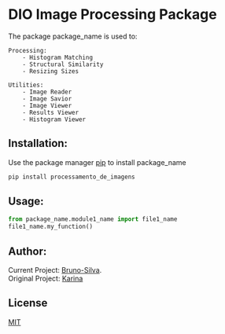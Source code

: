 # DIO Image Processing Package

The package package_name is used to:

	Processing:
		- Histogram Matching
    	- Structural Similarity
    	- Resizing Sizes
	
	Utilities:
		- Image Reader
		- Image Savior
		- Image Viewer
		- Results Viewer
		- Histogram Viewer

## Installation:

Use the package manager [pip](https://pip.pypa.io/en/stable/) to install package_name

```bash
pip install processamento_de_imagens
```

## Usage:

```python
from package_name.module1_name import file1_name
file1_name.my_function()
```

## Author:
Current Project: [Bruno-Silva](https://github.com/Brunoortega10).  
Original Project: [Karina](https://github.com/tiemi)

## License
[MIT](https://choosealicense.com/licenses/mit/)
